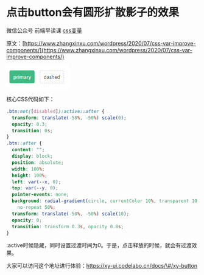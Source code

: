 # 点击button会有圆形扩散影子的效果

微信公众号 前端早读课 [css变量](https://mp.weixin.qq.com/s?__biz=MjM5MTA1MjAxMQ==&mid=2651241892&idx=1&sn=6ad5d4f482362a1f6e65d4d7d706ec4b&chksm=bd4964208a3eed36b19ac338ed85f3ee6d3ecc04115a8ff5a53d85992ebe3b0e0b3a5380c9d5&scene=126&sessionid=1608031103&key=7e19afe4bc32aaecbe9c2d0821e7ff8383f3e177b36146f48c84e074eb2a41d193a68d34a02f7b5e6279a2b998e2539fbaa7c6dae3df989905b02ba6fd1df7904ae947e1b6504dc40b30eea790179862a8e0f548537f837dcca8b7d2835f2e0f6907f26d2a62a2841b39ed4020a5241a419675d43a111ef65726209bf2b96a73&ascene=1&uin=MTI2ODU0NDIwMQ%3D%3D&devicetype=Windows+10+x64&version=62090529&lang=zh_CN&exportkey=Ac1fWkK3%2BkSj1K6PDVztAw0%3D&pass_ticket=cgswG%2BFR70Fg8V%2Fa0e8hMj5y1wALLVrGKEUPgC2MOuauwuhvX0KDR0VX4DQFQnH8&wx_header=0)

原文：[https://www.zhangxinxu.com/wordpress/2020/07/css-var-improve-components/](https://www.zhangxinxu.com/wordpress/2020/07/css-var-improve-components/)

![](../../.gitbook/assets/640.gif)

核心CSS代码如下：

```css
.btn:not([disabled]):active::after {
  transform: translate(-50%, -50%) scale(0);
  opacity: 0.3;
  transition: 0s;
}
.btn::after {
  content: "";
  display: block;
  position: absolute;
  width: 100%;
  height: 100%;
  left: var(--x, 0);
  top: var(--y, 0);
  pointer-events: none;
  background: radial-gradient(circle, currentColor 10%, transparent 10.01%)
    no-repeat 50%;
  transform: translate(-50%, -50%) scale(10);
  opacity: 0;
  transition: transform 0.3s, opacity 0.8s;
}
```

:active时候隐藏，同时设置过渡时间为0。于是，点击释放的时候，就会有过渡效果。

大家可以访问这个地址进行体验：https://xy-ui.codelabo.cn/docs/\#/xy-button




